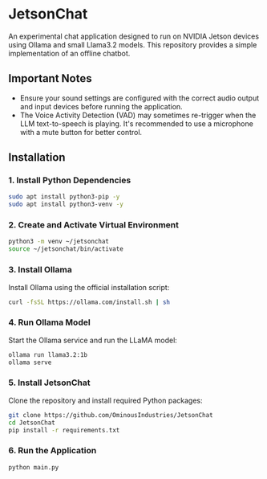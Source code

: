 # JetsonChat

An experimental chat application designed to run on NVIDIA Jetson devices using Ollama and small Llama3.2 models. This repository provides a simple implementation of an offline chatbot.

## Important Notes

- Ensure your sound settings are configured with the correct audio output and input devices before running the application.
- The Voice Activity Detection (VAD) may sometimes re-trigger when the LLM text-to-speech is playing. It's recommended to use a microphone with a mute button for better control.

## Installation

### 1. Install Python Dependencies

```bash
sudo apt install python3-pip -y
sudo apt install python3-venv -y
```

### 2. Create and Activate Virtual Environment

```bash
python3 -m venv ~/jetsonchat
source ~/jetsonchat/bin/activate
```

### 3. Install Ollama

Install Ollama using the official installation script:

```bash
curl -fsSL https://ollama.com/install.sh | sh
```

### 4. Run Ollama Model

Start the Ollama service and run the LLaMA model:

```bash
ollama run llama3.2:1b
ollama serve
```

### 5. Install JetsonChat

Clone the repository and install required Python packages:

```bash
git clone https://github.com/OminousIndustries/JetsonChat
cd JetsonChat
pip install -r requirements.txt
```

### 6. Run the Application

```bash
python main.py
```
